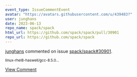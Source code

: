 ```yaml
---
event_type: IssueCommentEvent
avatar: "https://avatars.githubusercontent.com/u/439483?"
user: junghans
date: 2023-06-13
repo_name: spack/spack
html_url: https://github.com/spack/spack/pull/30901
repo_url: https://github.com/spack/spack
---
```


<a href='https://github.com/junghans' target='_blank'>junghans</a> commented on issue <a href='https://github.com/spack/spack/pull/30901' target='_blank'>spack/spack#30901</a>.

<small>linux-rhel8-haswell/gcc-8.5.0...</small>

<a href='https://github.com/spack/spack/pull/30901' target='_blank'>View Comment</a>